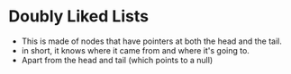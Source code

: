# Doubly Liked Lists
- This is made of nodes that have pointers at both the head and the tail.
- in short, it knows where it came from and where it's going to.
- Apart from the head and tail (which points to a null)

